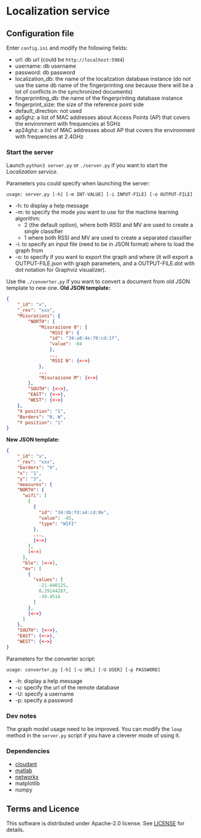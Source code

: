 # Localization service

## Configuration file
Enter `config.ini` and modify the following fields:
* url: db url (could be `http://localhost:5984`)
* username: db username
* password: db password
* localization_db: the name of the localization database instance
(do not use the same db name of the fingerprinting one because there will be a lot of conflicts in the 
synchronized documents)
* fingerprinting_db: the name of the fingerprinting database instance
* fingerprint_size: the size of the reference point side
* default_direction: not used
* ap5ghz: a list of MAC addresses about Access Points (AP) that covers the environment with frequencies at 5GHz
* ap24ghz: a list of MAC addresses about AP that covers the environment with frequencies at 2.4GHz

### Start the server
Launch ```python3 server.py``` or ```./server.py``` if you want to start the *Localization service*.

Parameters you could specify when launching the server:
```
usage: server.py [-h] [-m INT-VALUE] [-i INPUT-FILE] [-o OUTPUT-FILE]
```
* -h: to display a help message
* -m: to specify the mode you want to use for the machine learning algorithm:
    * 2 (the default option), where both RSSI and MV are used to create a single classifier
    * 1 where both RSSI and MV are used to create a separated classifier
* -i: to specify an input file (need to be in JSON format) where to load the graph from
* -o: to specify if you want to export the graph and where 
(it will export a OUTPUT-FILE.json with graph parameters, and a OUTPUT-FILE.dot with dot notation for Graphviz visualizer).

Use the ```./converter.py``` if you want to convert a document from old JSON template to new one.
**Old JSON template:**
```json
{
    "_id": "x",
    "_rev": "xxx",
    "Misurazioni": {
        "NORTH": {
            "Misurazione 0": {
                "RSSI 0": {
                "id": "34:a8:4e:70:cd:1f",
                "value": -84
                },
                ...
                "RSSI N": {<->}
            }, 
            ...
            "Misurazione M": {<->}
        },
        "SOUTH": {<->},
        "EAST": {<->},
        "WEST": {<->}
    },
    "X position": "1",
    "Borders": "N, W",
    "Y position": "1"
}
```

**New JSON template:**
```json
{
    "_id": "x",
    "_rev": "xxx",
    "borders": "0",
    "x": "1",
    "y": "3",
    "measures": {
    "NORTH": {
      "wifi": [
        [
          {
            "id": "34:db:fd:a4:cd:0e",
            "value": -45,
            "type": "WIFI"
          },
          ...,
          {<->}
        ],
        [<->]
      ],
      "ble": [<->],
      "mv": [
        {
          "values": [
            -21.440125,
            0.29144287,
            -39.4516
          ]
        },
        {<->}
      ]
    },
    "SOUTH": {<->},
    "EAST": {<->},
    "WEST": {<->}
}
```

Parameters for the converter script:
```
usage: converter.py [-h] [-u URL] [-U USER] [-p PASSWORD]
```
* -h: display a help message
* -u: specify the url of the remote database
* -U: specify a username
* -p: specify a password

### Dev notes
The graph model usage need to be improved. You can modify the `loop` method in the `server.py` script if you have a 
cleverer mode of using it.

### Dependencies
* [cloudant](https://python-cloudant.readthedocs.io/en/latest/index.html)
* [matlab](https://it.mathworks.com/help/matlab/matlab-engine-for-python.html)
* [networkx](https://networkx.github.io/)
* matplotlib
* numpy


## Terms and Licence
This software is distributed under Apache-2.0 license. See [LICENSE](LICENSE) for details.